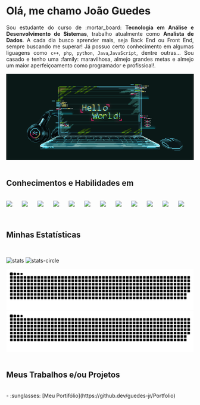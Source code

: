 # Olá, me chamo João Guedes

<p style='text-align: justify;'>Sou estudante do curso de :mortar_board: <strong>Tecnologia em Análise e Desenvolvimento de Sistemas</strong>, trabalho atualmente como <strong>Analista de Dados</strong>. A cada dia busco aprender mais, seja Back End ou Front End, sempre buscando me superar! Já possuo certo conhecimento em algumas liguagens como <code>c++</code>, <code>php</code>, <code>python</code>, <code>Java</code>,<code>JavaScript</code>, dentre outras... Sou casado e tenho uma :family: maravilhosa, almejo grandes metas e almejo um maior aperfeiçoamento como programador e profissioal!.

![image](perfil-animation.gif)
<br />
<br />

## Conhecimentos e Habilidades em
<br />
<div style="display: flex;">
  <img src="https://cdn.jsdelivr.net/gh/devicons/devicon/icons/bootstrap/bootstrap-original.svg" width=50/> 
  <img src="https://cdn.jsdelivr.net/gh/devicons/devicon/icons/csharp/csharp-original.svg" width=50/>
  <img src="https://cdn.jsdelivr.net/gh/devicons/devicon/icons/css3/css3-original.svg" width=50/>
  <img src="https://cdn.jsdelivr.net/gh/devicons/devicon/icons/git/git-original.svg" width=50 />
  <img src="https://cdn.jsdelivr.net/gh/devicons/devicon/icons/html5/html5-original.svg" width=50/>
  <img src="https://cdn.jsdelivr.net/gh/devicons/devicon/icons/javascript/javascript-original.svg" width=50/>
  <img src="https://cdn.jsdelivr.net/gh/devicons/devicon/icons/mysql/mysql-original.svg" width=50/>
  <img src="https://cdn.jsdelivr.net/gh/devicons/devicon/icons/php/php-plain.svg" width=50/>
  <img src="https://cdn.jsdelivr.net/gh/devicons/devicon/icons/python/python-original.svg" width=50/>
  <img src="https://cdn.jsdelivr.net/gh/devicons/devicon/icons/react/react-original.svg" width=50/>
  <img src="https://cdn.jsdelivr.net/gh/devicons/devicon/icons/sass/sass-original.svg" width=50/>
  <img src="https://cdn.jsdelivr.net/gh/devicons/devicon/icons/postgresql/postgresql-original.svg" width=50/>
</div>
<br />
<br />

## Minhas Estatísticas
<br />

![stats](https://github-readme-stats.vercel.app/api/top-langs/?username=guedes-jr&layout=compact&langs_count=7&theme=tokyonight)
![stats-circle](https://github-readme-stats.vercel.app/api?username=guedes-jr&show_icons=true&theme=tokyonight&include_all_commits=true&count_private=true)

![github contribution grid snake animation](https://raw.githubusercontent.com/platane/platane/output/github-contribution-grid-snake-dark.svg#gh-dark-mode-only)![github contribution grid snake animation](https://raw.githubusercontent.com/platane/platane/output/github-contribution-grid-snake.svg#gh-light-mode-only)
<br />
<br />
## Meus Trabalhos e/ou Projetos
<br />
- :sunglasses: [Meu Portifólio](https://github.dev/guedes-jr/Portfolio)
